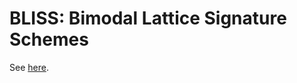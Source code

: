BLISS: Bimodal Lattice Signature Schemes
========================================

See [here](http://bliss.di.ens.fr/).